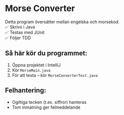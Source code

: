# Morse Converter
Detta program översätter mellan engelska och morsekod.  
✅ Skrivs i Java  
✅ Testas med JUnit  
✅ Följer TDD

## Så här kör du programmet:
1. Öppna projektet i IntelliJ
2. Kör `MorseMain.java`
3. För att testa – kör `MorseConverterTest.java`

## Felhantering:
- Ogiltiga tecken (t.ex. siffror) hanteras
- Tom inmatning ger felmeddelande
